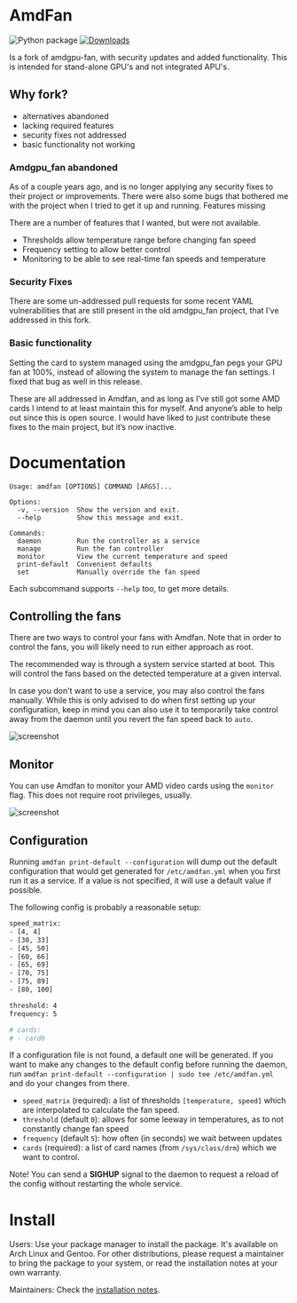 # AmdFan
![Python package](https://github.com/mcgillij/amdfan/workflows/Python%20package/badge.svg)
[![Downloads](https://static.pepy.tech/personalized-badge/amdfan?period=total&units=international_system&left_color=blue&right_color=green&left_text=PyPi%20Downloads)](https://pepy.tech/project/amdfan)

Is a fork of amdgpu-fan, with security updates and added functionality.
This is intended for stand-alone GPU's and not integrated APU's.

## Why fork?

* alternatives abandoned
* lacking required features
* security fixes not addressed
* basic functionality not working

### Amdgpu_fan abandoned

As of a couple years ago, and is no longer applying any security fixes to their project or improvements. There were also some bugs that bothered me with the project when I tried to get it up and running.
Features missing

There are a number of features that I wanted, but were not available.

* Thresholds allow temperature range before changing fan speed
* Frequency setting to allow better control
* Monitoring to be able to see real-time fan speeds and temperature

### Security Fixes

There are some un-addressed pull requests for some recent YAML vulnerabilities that are still present in the old amdgpu_fan project, that I’ve addressed in this fork.

### Basic functionality

Setting the card to system managed using the amdgpu_fan pegs your GPU fan at 100%, instead of allowing the system to manage the fan settings. I fixed that bug as well in this release.

These are all addressed in Amdfan, and as long as I’ve still got some AMD cards I intend to at least maintain this for myself. And anyone’s able to help out since this is open source. I would have liked to just contribute these fixes to the main project, but it’s now inactive.

# Documentation

```help
Usage: amdfan [OPTIONS] COMMAND [ARGS]...

Options:
  -v, --version  Show the version and exit.
  --help         Show this message and exit.

Commands:
  daemon         Run the controller as a service
  manage         Run the fan controller
  monitor        View the current temperature and speed
  print-default  Convenient defaults
  set            Manually override the fan speed
```

Each subcommand supports `--help` too, to get more details.

## Controlling the fans

There are two ways to control your fans with Amdfan. Note that in order to control the fans, you will likely need to run either approach as root. 

The recommended way is through a system service started at boot. This will control the fans based on the detected temperature at a given interval.

In case you don't want to use a service, you may also control the fans manually. While this is only advised to do when first setting up your configuration, keep in mind you can also use it to temporarily take control away from the daemon until you revert the fan speed back to `auto`.

![screenshot](https://raw.githubusercontent.com/mcgillij/amdfan/main/images/manual.png)


## Monitor

You can use Amdfan to monitor your AMD video cards using the `monitor` flag. This does not require root privileges, usually.

![screenshot](https://raw.githubusercontent.com/mcgillij/amdfan/main/images/screenshot.png)


## Configuration

Running `amdfan print-default --configuration` will dump out the default configuration that would get generated for `/etc/amdfan.yml` when you first run it as a service. If a value is not specified, it will use a default value if possible.

The following config is probably a reasonable setup:
``` bash
speed_matrix:
- [4, 4]
- [30, 33]
- [45, 50]
- [60, 66]
- [65, 69]
- [70, 75]
- [75, 89]
- [80, 100]

threshold: 4
frequency: 5

# cards:
# - card0
```

If a configuration file is not found, a default one will be generated. If you want to make any changes to the default config before running the daemon, run `amdfan print-default --configuration | sudo tee /etc/amdfan.yml` and do your changes from there.

- `speed_matrix` (required): a list of thresholds `[temperature, speed]` which are interpolated to calculate the fan speed.
- `threshold` (default `0`): allows for some leeway in temperatures, as to not constantly change fan speed
- `frequency` (default `5`): how often (in seconds) we wait between updates
- `cards` (required): a list of card names (from `/sys/class/drm`) which we want to control.

Note! You can send a **SIGHUP** signal to the daemon to request a reload of the config without restarting the whole service.

# Install

Users: Use your package manager to install the package. It's available on Arch Linux and Gentoo. For other distributions, please request a maintainer to bring the package to your system, or read the installation notes at your own warranty.

Maintainers: Check the [installation notes](INSTALL.md).

